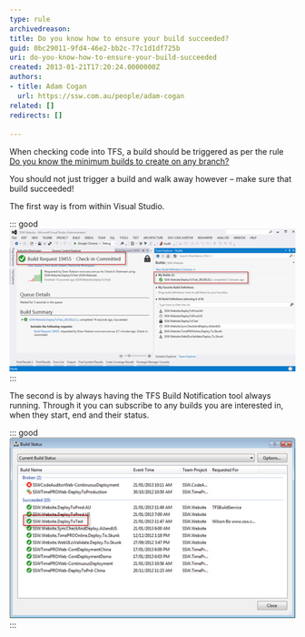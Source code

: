 ```yaml
---
type: rule
archivedreason: 
title: Do you know how to ensure your build succeeded?
guid: 0bc29011-9fd4-46e2-bb2c-77c1d1df725b
uri: do-you-know-how-to-ensure-your-build-succeeded
created: 2013-01-21T17:20:24.0000000Z
authors:
- title: Adam Cogan
  url: https://ssw.com.au/people/adam-cogan
related: []
redirects: []

---
```


When checking code into TFS, a build should be triggered as per the rule [Do you know the minimum builds to create on any branch?](/do-you-know-the-minimum-builds-to-create-for-your-project)

You should not just trigger a build and walk away however – make sure that build succeeded!

<!--endintro-->

The first way is from within Visual Studio.

::: good  
![Figure: Good Example – Check your build has passed from Team Explorer | Builds](/rules/do-you-know-how-to-ensure-your-build-succeeded/builds-success-good.jpg)  
:::

The second is by always having the TFS Build Notification tool always running. Through it you can subscribe to any builds you are interested in, when they start, end and their status.

::: good  
![Figure: Better Example – Check your build(s) are continually passing by having the TFS Build Notification tool always running - Start | All Programs | Visual Studio 2012 | Team Foundation Server Tools | Build Notifications](/rules/do-you-know-how-to-ensure-your-build-succeeded/builds-success-better.jpg)  
:::

